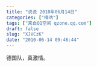 ```yaml
---
title: "说说 2010年06月14日"
categories: ["嘀咕"]
tags: ["来自QQ空间 qzone.qq.com"]
draft: false
slug: "XJVCzK"
date: "2010-06-14 09:46:44"
---
```


德国队，真激情。
